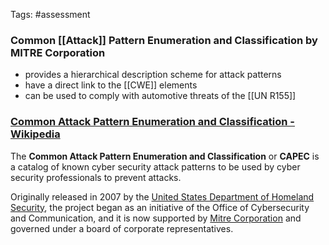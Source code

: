 Tags: #assessment 

### Common [[Attack]] Pattern Enumeration and Classification by MITRE Corporation

- provides a hierarchical description scheme for attack patterns
- have a direct link to the [[CWE]] elements
- can be used to comply with automotive threats of the [[UN R155]]

### [Common Attack Pattern Enumeration and Classification - Wikipedia](https://en.wikipedia.org/wiki/Common_Attack_Pattern_Enumeration_and_Classification)

The **Common Attack Pattern Enumeration and Classification** or **CAPEC** is a catalog of known cyber security attack patterns to be used by cyber security professionals to prevent attacks.

Originally released in 2007 by the [United States Department of Homeland Security](https://en.wikipedia.org/wiki/United_States_Department_of_Homeland_Security "United States Department of Homeland Security"), the project began as an initiative of the Office of Cybersecurity and Communication, and it is now supported by [Mitre Corporation](https://en.wikipedia.org/wiki/Mitre_Corporation "Mitre Corporation") and governed under a board of corporate representatives.
